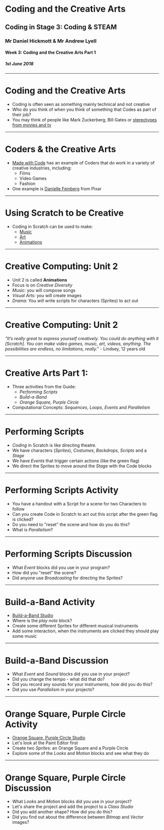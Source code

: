 # Coding and the Creative Arts

## Coding in Stage 3: Coding & STEAM

### Mr Daniel Hickmott & Mr Andrew Lyell

#### Week 3: Coding and the Creative Arts Part 1

##### 1st June 2018

---

# Coding and the Creative Arts

- Coding is often seen as something mainly technical and not creative
- Who do you think of when you think of something that Codes as part of their job?
- You may think of people like Mark Zuckerberg, Bill Gates or [stereotypes from movies and tv](https://www.google.com/search?q=hackerman&tbm=isch)

---

# Coders & the Creative Arts

- [Made with Code](https://www.madewithcode.com/mentors/) has an example of Coders that do work in a variety of creative industries, including:
    - Films
    - Video Games
    - Fashion
- One example is [Danielle Feinberg](https://www.pixarpost.com/2014/06/danielle-feinbergs-made-with-code.html) from Pixar

---

# Using Scratch to be Creative

- Coding in Scratch can be used to make:
    - [Music](https://scratch.mit.edu/studios/2823884/)
    - [Art](https://scratch.mit.edu/studios/2823884/)
    - [Animations](https://scratch.mit.edu/studios/2823884/)

---

# Creative Computing: Unit 2

- Unit 2 is called **Animations**
- Focus is on *Creative Diversity*
- *Music:* you will compose songs
- *Visual Arts:* you will create images
- *Drama:* You will write scripts for characters (Sprites) to act out

---

# Creative Computing: Unit 2

*"It’s really great to express yourself creatively. You could  do  anything  with  it [Scratch]. You can make video games, music, art, videos, anything. The possibilities are endless, no limitations, really."* - Lindsey, 12 years old

---

# Creative Arts Part 1:

- Three activities from the Guide:
    - *Performing Scripts*
    - *Build-a-Band*
    - *Orange Square, Purple Circle*
- Computational Concepts: *Sequences*, *Loops*, *Events* and *Parallelism*

--- 

# Performing Scripts

- *Coding* in Scratch is like directing theatre. 
- We have characters (*Sprites*), *Costumes*, *Backdrops*, *Scripts* and a *Stage*
- We have *Events* that trigger certain actions (like the green flag)
- We direct the Sprites to move around the *Stage* with the Code blocks

---

# Performing Scripts Activity

- You have a handout with a Script for a scene for two Characters to follow
- Can you create Code in Scratch to act out this script after the green flag is clicked?
- Do you need to "reset" the scene and how do you do this?
- What is *Parallelism*?

---

# Performing Scripts Discussion

- What *Event* blocks did you use in your program?
- How did you "reset" the scene?
- Did anyone use *Broadcasting* for directing the Sprites?

---

# Build-a-Band Activity

- [Build-a-Band Studio](http://scratch.mit.edu/studios/475523)
- Where is the *play note* block?
- Create some different Sprites for different musical instruments
- Add some interaction, when the instruments are clicked they should play some music

---

# Build-a-Band Discussion

- What *Event* and *Sound* blocks did you use in your project?
- Did you change the tempo - what did that do?
- Did you record any sounds for your instruments, how did you do this?
- Did you use *Parallelism* in your projects?

---

# Orange Square, Purple Circle Activity

- [Orange Square, Purple Circle Studio](http://scratch.mit.edu/studios/47552)
- Let's look at the Paint Editor first
- Create two *Sprites*: an Orange Square and a Purple Circle
- Explore some of the *Looks* and *Motion* blocks and see what they do

---

# Orange Square, Purple Circle Discussion

- What *Looks* and *Motion* blocks did you use in your project?
- Let's share the project and add the project to a *Class Studio*
- Did you add another shape? How did you do this?
- Did you find out about the difference between *Bitmap* and *Vector* images?

